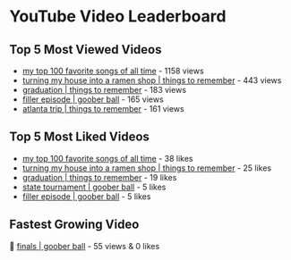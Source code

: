 # YouTube Video Leaderboard

## Top 5 Most Viewed Videos
- [my top 100 favorite songs of all time](https://youtu.be/zYnjnriU374) - 1158 views
- [turning my house into a ramen shop | things to remember](https://youtu.be/RBDZBPQs_fI) - 443 views
- [graduation | things to remember](https://youtu.be/l2r22Se8iw4) - 183 views
- [filler episode | goober ball](https://youtu.be/LVjDQdm-PFc) - 165 views
- [atlanta trip | things to remember](https://youtu.be/aROtkPs8i34) - 161 views

## Top 5 Most Liked Videos
- [my top 100 favorite songs of all time](https://youtu.be/zYnjnriU374) - 38 likes
- [turning my house into a ramen shop | things to remember](https://youtu.be/RBDZBPQs_fI) - 25 likes
- [graduation | things to remember](https://youtu.be/l2r22Se8iw4) - 19 likes
- [state tournament | goober ball](https://youtu.be/Ci5MFGdfzOE) - 5 likes
- [filler episode | goober ball](https://youtu.be/LVjDQdm-PFc) - 5 likes

## Fastest Growing Video
🔹 [finals | goober ball](https://youtu.be/srDTP8KR9QE) - 55 views & 0 likes
